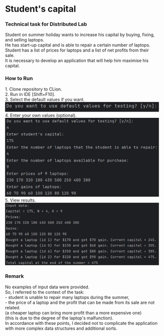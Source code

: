 # Student's capital
<h3>Technical task for Distributed Lab</h3>
Student on summer holiday wants to increase his capital by buying, fixing, and selling laptops.<br>
He has start-up capital and is able to repair a certain number of laptops.<br>
Student has a list of prices for laptops and a list of net profits from their sale.<br>
It is necessary to develop an application that will help him maximise his capital.
<h3>How to Run</h3>
1. Clone repository to CLion.<br>
2. Run in IDE [Shift+F10].<br>
3. Select the default values if you want.<br>
   <img src="resource/choice.png">
4. Enter your own values (optional).<br>
   <img src="resource/values.png">
5. View results.
   <img src="resource/results.png">
<h3>Remark</h3>
No examples of input data were provided.<br> 
So, I referred to the context of the task:<br>
- student is unable to repair many laptops during the summer,<br>
- the price of a laptop and the profit that can be made from its sale are not related.<br>
(a cheaper laptop can bring more profit than a more expensive one)<br>
(this is due to the degree of the laptop's malfunction).<br>
In accordance with these points, I decided not to complicate the application with more complex data structures and additional sorts.
